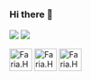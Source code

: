 ### Hi there 👋

<picture>
  <source 
  srcset="https://github-readme-stats.vercel.app/api?username=matheusgiove&show_icons=true&theme=vision-friendly-dark"
  media="(prefers-color-scheme: dark)"
/>
<img align="center" src="https://github-readme-stats.vercel.app/api?username=anuraghazra&show_icons=true" 
/>
</picture>

<picture>
<source 
  srcset="https://github-readme-stats.vercel.app/api/top-langs/?username=matheusgiove&theme=vision-friendly-dark"
/>
<img align="center" src="https://github.com/anuraghazra/github-readme-stats"
/>
</picture>

<div style="display: inline_block"><br>
   <img src="https://cdn.jsdelivr.net/gh/devicons/devicon/icons/css3/css3-original.svg" alt="Faria.HTML" align="center" width="40" height="40">
   <img src="https://cdn.jsdelivr.net/gh/devicons/devicon/icons/html5/html5-original.svg" alt="Faria.HTML" align="center" width="40" height="40">
   <img src="https://cdn.jsdelivr.net/gh/devicons/devicon/icons/javascript/javascript-original.svg" alt="Faria.HTML" align="center" width="40" height="40">
</div>
